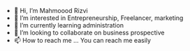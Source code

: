 - 👋 Hi, I’m Mahmoood Rizvi
- 👀 I’m interested in Entrepreneurship, Freelancer, marketing
- 🌱 I’m currently learning administration
- 💞️ I’m looking to collaborate on business prospective
- 📫 How to reach me ... You can reach me easily

<!---
mahmoodrizvi/mahmoodrizvi is a ✨ special ✨ repository because its `README.md` (this file) appears on your GitHub profile.
You can click the Preview link to take a look at your changes.
--->
